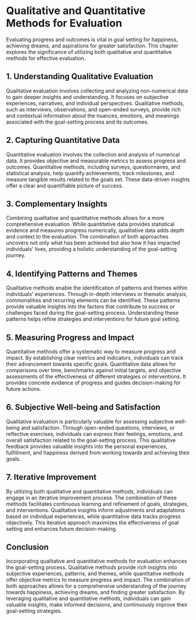 Qualitative and Quantitative Methods for Evaluation
============================================================

Evaluating progress and outcomes is vital in goal setting for happiness, achieving dreams, and aspirations for greater satisfaction. This chapter explores the significance of utilizing both qualitative and quantitative methods for effective evaluation.

**1. Understanding Qualitative Evaluation**
-------------------------------------------

Qualitative evaluation involves collecting and analyzing non-numerical data to gain deeper insights and understanding. It focuses on subjective experiences, narratives, and individual perspectives. Qualitative methods, such as interviews, observations, and open-ended surveys, provide rich and contextual information about the nuances, emotions, and meanings associated with the goal-setting process and its outcomes.

**2. Capturing Quantitative Data**
----------------------------------

Quantitative evaluation involves the collection and analysis of numerical data. It provides objective and measurable metrics to assess progress and outcomes. Quantitative methods, including surveys, questionnaires, and statistical analysis, help quantify achievements, track milestones, and measure tangible results related to the goals set. These data-driven insights offer a clear and quantifiable picture of success.

**3. Complementary Insights**
-----------------------------

Combining qualitative and quantitative methods allows for a more comprehensive evaluation. While quantitative data provides statistical evidence and measures progress numerically, qualitative data adds depth and context to the evaluation. The combination of both approaches uncovers not only what has been achieved but also how it has impacted individuals' lives, providing a holistic understanding of the goal-setting journey.

**4. Identifying Patterns and Themes**
--------------------------------------

Qualitative methods enable the identification of patterns and themes within individuals' experiences. Through in-depth interviews or thematic analysis, commonalities and recurring elements can be identified. These patterns provide valuable insights into the factors that contribute to success or challenges faced during the goal-setting process. Understanding these patterns helps refine strategies and interventions for future goal setting.

**5. Measuring Progress and Impact**
------------------------------------

Quantitative methods offer a systematic way to measure progress and impact. By establishing clear metrics and indicators, individuals can track their advancement towards specific goals. Quantitative data allows for comparisons over time, benchmarks against initial targets, and objective assessments of the effectiveness of different strategies or interventions. It provides concrete evidence of progress and guides decision-making for future actions.

**6. Subjective Well-being and Satisfaction**
---------------------------------------------

Qualitative evaluation is particularly valuable for assessing subjective well-being and satisfaction. Through open-ended questions, interviews, or reflective exercises, individuals can express their feelings, emotions, and overall satisfaction related to the goal-setting process. This qualitative feedback provides valuable insights into the personal experiences, fulfillment, and happiness derived from working towards and achieving their goals.

**7. Iterative Improvement**
----------------------------

By utilizing both qualitative and quantitative methods, individuals can engage in an iterative improvement process. The combination of these methods facilitates continuous learning and refinement of goals, strategies, and interventions. Qualitative insights inform adjustments and adaptations based on individual experiences, while quantitative data tracks progress objectively. This iterative approach maximizes the effectiveness of goal setting and enhances future decision-making.

**Conclusion**
--------------

Incorporating qualitative and quantitative methods for evaluation enhances the goal-setting process. Qualitative methods provide rich insights into subjective experiences, patterns, and themes, while quantitative methods offer objective metrics to measure progress and impact. The combination of both approaches allows for a comprehensive understanding of the journey towards happiness, achieving dreams, and finding greater satisfaction. By leveraging qualitative and quantitative methods, individuals can gain valuable insights, make informed decisions, and continuously improve their goal-setting strategies.
